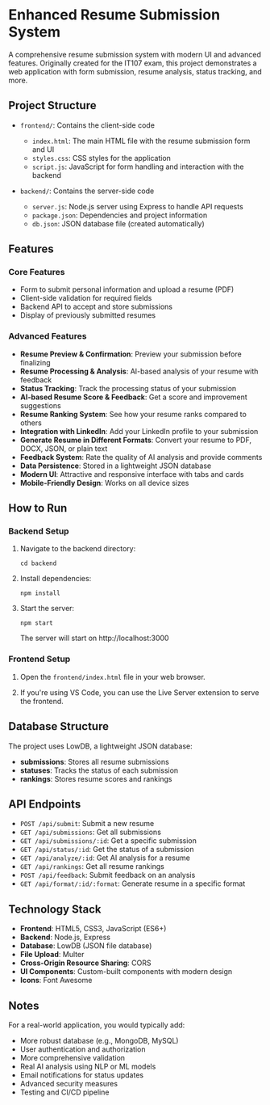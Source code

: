 # Enhanced Resume Submission System

A comprehensive resume submission system with modern UI and advanced features. Originally created for the IT107 exam, this project demonstrates a web application with form submission, resume analysis, status tracking, and more.

## Project Structure

- `frontend/`: Contains the client-side code
  - `index.html`: The main HTML file with the resume submission form and UI
  - `styles.css`: CSS styles for the application
  - `script.js`: JavaScript for form handling and interaction with the backend

- `backend/`: Contains the server-side code
  - `server.js`: Node.js server using Express to handle API requests
  - `package.json`: Dependencies and project information
  - `db.json`: JSON database file (created automatically)

## Features

### Core Features
- Form to submit personal information and upload a resume (PDF)
- Client-side validation for required fields
- Backend API to accept and store submissions
- Display of previously submitted resumes

### Advanced Features
- **Resume Preview & Confirmation**: Preview your submission before finalizing
- **Resume Processing & Analysis**: AI-based analysis of your resume with feedback
- **Status Tracking**: Track the processing status of your submission
- **AI-based Resume Score & Feedback**: Get a score and improvement suggestions
- **Resume Ranking System**: See how your resume ranks compared to others
- **Integration with LinkedIn**: Add your LinkedIn profile to your submission
- **Generate Resume in Different Formats**: Convert your resume to PDF, DOCX, JSON, or plain text
- **Feedback System**: Rate the quality of AI analysis and provide comments
- **Data Persistence**: Stored in a lightweight JSON database
- **Modern UI**: Attractive and responsive interface with tabs and cards
- **Mobile-Friendly Design**: Works on all device sizes

## How to Run

### Backend Setup

1. Navigate to the backend directory:
   ```
   cd backend
   ```

2. Install dependencies:
   ```
   npm install
   ```

3. Start the server:
   ```
   npm start
   ```
   The server will start on http://localhost:3000

### Frontend Setup

1. Open the `frontend/index.html` file in your web browser.

2. If you're using VS Code, you can use the Live Server extension to serve the frontend.

## Database Structure

The project uses LowDB, a lightweight JSON database:

- **submissions**: Stores all resume submissions
- **statuses**: Tracks the status of each submission
- **rankings**: Stores resume scores and rankings

## API Endpoints

- `POST /api/submit`: Submit a new resume
- `GET /api/submissions`: Get all submissions
- `GET /api/submissions/:id`: Get a specific submission
- `GET /api/status/:id`: Get the status of a submission
- `GET /api/analyze/:id`: Get AI analysis for a resume
- `GET /api/rankings`: Get all resume rankings
- `POST /api/feedback`: Submit feedback on an analysis
- `GET /api/format/:id/:format`: Generate resume in a specific format

## Technology Stack

- **Frontend**: HTML5, CSS3, JavaScript (ES6+)
- **Backend**: Node.js, Express
- **Database**: LowDB (JSON file database)
- **File Upload**: Multer
- **Cross-Origin Resource Sharing**: CORS
- **UI Components**: Custom-built components with modern design
- **Icons**: Font Awesome

## Notes

For a real-world application, you would typically add:

- More robust database (e.g., MongoDB, MySQL)
- User authentication and authorization
- More comprehensive validation
- Real AI analysis using NLP or ML models
- Email notifications for status updates
- Advanced security measures
- Testing and CI/CD pipeline 